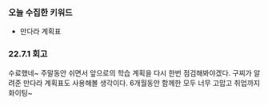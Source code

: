 ### 오늘 수집한 키워드

- 만다라 계획표

### 22.7.1 회고

수료했네~
주말동안 쉬면서 앞으로의 학습 계획을 다시 한번 점검해봐야겠다.
구찌가 알려준 만다라 계획표도 사용해볼 생각이다.
6개월동안 함께한 모두 너무 고맙고 취업까지 화이팅~
